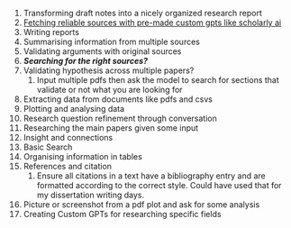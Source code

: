 1. Transforming draft notes into a nicely organized research report
2. [Fetching reliable sources with pre-made custom gpts like scholarly ai](https://chatgpt.com/share/7ae42cca-8240-4933-87bb-31e80bd6b2df)
3. Writing reports
4. Summarising information from multiple sources
5. Validating arguments with original sources
6. ***Searching for the right sources?***
7. Validating hypothesis across multiple papers?
    1. Input multiple pdfs then ask the model to search for sections that validate or not what you are looking for
8. Extracting data from documents like pdfs and csvs
9. Plotting and analysing data
10. Research question refinement through conversation
11. Researching the main papers given some input
12. Insight and connections
13. Basic Search
14. Organising information in tables
15. References and citation
    1. Ensure all citations in a text have a bibliography entry and are formatted according to the correct style. Could have used that for my dissertation writing days.
16. Picture or screenshot from a pdf plot and ask for some analysis
17. Creating Custom GPTs for researching specific fields